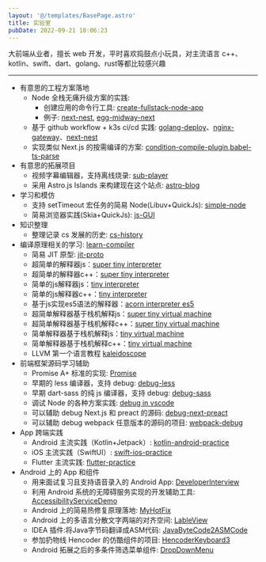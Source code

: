 ```yaml
---
layout: '@/templates/BasePage.astro'
title: 实验室
pubDate: 2022-09-21 10:06:23
---
```

大前端从业者，擅长 web 开发，平时喜欢捣鼓点小玩具，对主流语言 c++、kotlin、swift、dart、golang、rust等都比较感兴趣

---

- 有意思的工程方案落地
  - Node 全栈无痛升级方案的实践: 
    - 创建应用的命令行工具: [create-fullstack-node-app](https://github.com/keyboard3/create-fullstack-node-app)
    - 例子: [next-nest](https://github.com/keyboard3/next-nest), [egg-midway-next](https://github.com/keyboard3/egg-midway-next)
  - 基于 github workflow + k3s ci/cd 实践: [golang-deploy](https://github.com/keyboard3/golang-deploy)、[nginx-gateway](https://github.com/keyboard3/nginx-gateway)、[next-nest](https://github.com/keyboard3/next-nest)
  - 实现类似 Next.js 的按需编译的方案: [condition-compile-plugin](https://github.com/keyboard3/condition-compile-plugin),[babel-ts-parse](https://github.com/keyboard3/js-custom/blob/main/babel/demo/parseRoutes.js)
- 有意思的拓展项目
  - 视频字幕编辑器，支持离线烧录: [sub-player](https://keyboard3.com/sub-player/)
  - 采用 Astro.js Islands 来构建现在这个站点: [astro-blog](https://github.com/keyboard3/astro-blog)
- 学习和模仿
  - 支持 setTimeout 宏任务的简易 Node(Libuv+QuickJs): [simple-node](https://github.com/keyboard3/cpp-custom/blob/main/quickjs/test_libuv.c)
  - 简易浏览器实践(Skia+QuickJs): [js-GUI](https://github.com/keyboard3/cpp-custom/blob/main/skia)
- 知识整理
  - 整理记录 cs 发展的历史: [cs-history](https://github.com/keyboard3/cs-history)
- 编译原理相关的学习: [learn-compiler](https://github.com/keyboard3/learn-compiler)
   - 简易 JIT 原型: [jit-proto](https://github.com/keyboard3/cpp-custom/blob/main/jit-proto.cpp)
   - 超简单的解释器js：[super tiny interpreter](https://github.com/keyboard3/learn-compiler/blob/main/super-tiny-interpreter)
   - 超简单的解释器c++：[super tiny interpreter](https://github.com/keyboard3/learn-compiler/blob/main/cpp-super-tiny-interpreter)
   - 简单的js解释器js：[tiny interpreter](https://github.com/keyboard3/learn-compiler/blob/main/tiny-interpreter)
   - 简单的js解释器c++：[tiny interpreter](https://github.com/keyboard3/learn-compiler/blob/main/cpp-tiny-interpreter)
   - 基于js实现es5语法的解释器：[acorn interpreter es5](https://github.com/keyboard3/learn-compiler/blob/main/acorn-interpreter-es5)
   - 超简单解释器基于栈机解释js：[super tiny virtual machine](https://github.com/keyboard3/learn-compiler/blob/main/super-tiny-virtual-machine)
   - 超简单解释器基于栈机解释c++：[super tiny virtual machine](https://github.com/keyboard3/learn-compiler/blob/main/cpp-super-tiny-virtual-machine)
   - 简单解释器基于栈机解释js：[tiny virtual machine](https://github.com/keyboard3/learn-compiler/blob/main/tiny-virtual-machine)
   - 简单解释器基于栈机解释c++：[tiny virtual machine](https://github.com/keyboard3/learn-compiler/blob/main/cpp-tiny-virtual-machine)
   - LLVM 第一个语言教程  [kaleidoscope](https://github.com/keyboard3/learn-compiler/blob/main/kaleidoscope)
- 前端框架源码学习辅助
  - Promise A+ 标准的实现: [Promise](https://github.com/keyboard3/js-custom/blob/main/other/promise.js)
  - 早期的 less 编译器，支持 debug: [debug-less](https://github.com/keyboard3/js-custom/blob/main/less.js/init/test.js)
  - 早期 dart-sass 的纯 js 编译器，支持 debug: [debug-sass](https://github.com/keyboard3/js-custom/blob/main/less.js/init/test.js)
  - 调试 Node 的各种方案实践: [debug in vscode](https://github.com/keyboard3/js-custom/tree/main/debugger)
  - 可以辅助 debug Next.js 和 preact 的源码: [debug-next-preact](https://github.com/keyboard3/js-custom/tree/main/next.js/debug-depot)
  - 可以辅助 debug webpack 任意版本的源码的项目: [webpack-debug](https://github.com/keyboard3/js-custom/tree/main/webpack/debug-next)
- App 跨端实践
  - Android 主流实践（Kotlin+Jetpack）: [kotlin-android-practice](https://github.com/keyboard3/kotlin-android-practice)
  - iOS 主流实践（SwiftUI）: [swift-ios-practice](https://github.com/keyboard3/swift-ios-practice)
  - Flutter 主流实践: [flutter-practice](https://github.com/keyboard3/flutter-practice)
- Android 上的 App 和组件
  - 用来面试复习且支持语音录入的 Android App: [DeveloperInterview](https://github.com/keyboard3/DeveloperInterview)
  - 利用 Android 系统的无障碍服务实现的开发辅助工具: [AccessibilityServiceDemo](https://github.com/keyboard3/AccessibilityServiceDemo)
  - Android 上的简易热修复原理落地: [MyHotFix](https://github.com/keyboard3/MyHotFix)
  - Android 上的多语言分散文字两端的对齐空间: [LableView](https://github.com/keyboard3/LableView)
  - IDEA 插件:将Java字节码翻译成ASM代码: [JavaByteCode2ASMCode](https://github.com/keyboard3/JavaByteCode2ASMCode)
  - 参加扔物线 Hencoder 的仿酷组件的项目: [HencoderKeyboard3](https://github.com/keyboard3/HencoderKeyboard3)
  - Android 拓展之后的多条件筛选菜单组件: [DropDownMenu](https://github.com/keyboard3/DropDownMenu)